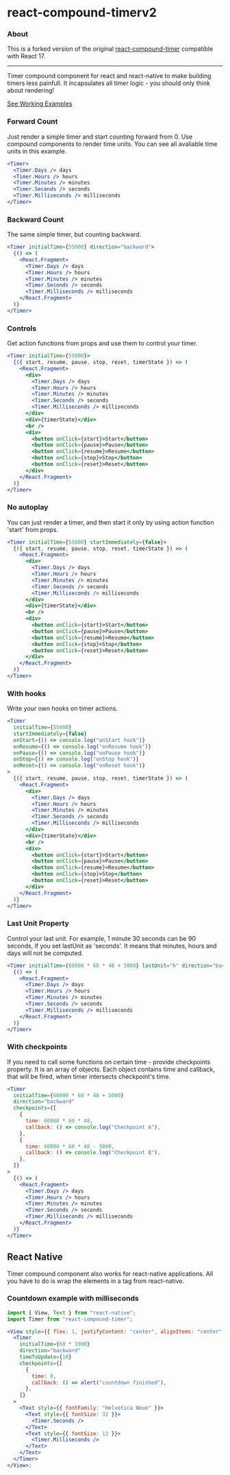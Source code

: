 # react-compound-timerv2

### About

This is a forked version of the original [react-compound-timer](https://volkov97.github.io/react-compound-timer/) compatible with React 17.

---

Timer compound component for react and react-native to make building timers less painfull.
It incapsulates all timer logic - you should only think about rendering!

[See Working Examples](https://volkov97.github.io/react-compound-timer/)

### Forward Count

Just render a simple timer and start counting forward from 0. Use compound components to render time units.
You can see all avaliable time units in this example.

```jsx
<Timer>
  <Timer.Days /> days
  <Timer.Hours /> hours
  <Timer.Minutes /> minutes
  <Timer.Seconds /> seconds
  <Timer.Milliseconds /> milliseconds
</Timer>
```

### Backward Count

The same simple timer, but counting backward.

```jsx
<Timer initialTime={55000} direction="backward">
  {() => (
    <React.Fragment>
      <Timer.Days /> days
      <Timer.Hours /> hours
      <Timer.Minutes /> minutes
      <Timer.Seconds /> seconds
      <Timer.Milliseconds /> milliseconds
    </React.Fragment>
  )}
</Timer>
```

### Controls

Get action functions from props and use them to control your timer.

```jsx
<Timer initialTime={55000}>
  {({ start, resume, pause, stop, reset, timerState }) => (
    <React.Fragment>
      <div>
        <Timer.Days /> days
        <Timer.Hours /> hours
        <Timer.Minutes /> minutes
        <Timer.Seconds /> seconds
        <Timer.Milliseconds /> milliseconds
      </div>
      <div>{timerState}</div>
      <br />
      <div>
        <button onClick={start}>Start</button>
        <button onClick={pause}>Pause</button>
        <button onClick={resume}>Resume</button>
        <button onClick={stop}>Stop</button>
        <button onClick={reset}>Reset</button>
      </div>
    </React.Fragment>
  )}
</Timer>
```

### No autoplay

You can just render a timer, and then start it only by using action function 'start' from props.

```jsx
<Timer initialTime={55000} startImmediately={false}>
  {({ start, resume, pause, stop, reset, timerState }) => (
    <React.Fragment>
      <div>
        <Timer.Days /> days
        <Timer.Hours /> hours
        <Timer.Minutes /> minutes
        <Timer.Seconds /> seconds
        <Timer.Milliseconds /> milliseconds
      </div>
      <div>{timerState}</div>
      <br />
      <div>
        <button onClick={start}>Start</button>
        <button onClick={pause}>Pause</button>
        <button onClick={resume}>Resume</button>
        <button onClick={stop}>Stop</button>
        <button onClick={reset}>Reset</button>
      </div>
    </React.Fragment>
  )}
</Timer>
```

### With hooks

Write your own hooks on timer actions.

```jsx
<Timer
  initialTime={55000}
  startImmediately={false}
  onStart={() => console.log("onStart hook")}
  onResume={() => console.log("onResume hook")}
  onPause={() => console.log("onPause hook")}
  onStop={() => console.log("onStop hook")}
  onReset={() => console.log("onReset hook")}
>
  {({ start, resume, pause, stop, reset, timerState }) => (
    <React.Fragment>
      <div>
        <Timer.Days /> days
        <Timer.Hours /> hours
        <Timer.Minutes /> minutes
        <Timer.Seconds /> seconds
        <Timer.Milliseconds /> milliseconds
      </div>
      <div>{timerState}</div>
      <br />
      <div>
        <button onClick={start}>Start</button>
        <button onClick={pause}>Pause</button>
        <button onClick={resume}>Resume</button>
        <button onClick={stop}>Stop</button>
        <button onClick={reset}>Reset</button>
      </div>
    </React.Fragment>
  )}
</Timer>
```

### Last Unit Property

Control your last unit. For example, 1 minute 30 seconds can be 90 seconds, if you set lastUnit as 'seconds'.
It means that minutes, hours and days will not be computed.

```jsx
<Timer initialTime={60000 * 60 * 48 + 5000} lastUnit="h" direction="backward">
  {() => (
    <React.Fragment>
      <Timer.Days /> days
      <Timer.Hours /> hours
      <Timer.Minutes /> minutes
      <Timer.Seconds /> seconds
      <Timer.Milliseconds /> milliseconds
    </React.Fragment>
  )}
</Timer>
```

### With checkpoints

If you need to call some functions on certain time - provide checkpoints property. It is an array of objects.
Each object contains time and callback, that will be fired, when timer intersects checkpoint's time.

```jsx
<Timer
  initialTime={60000 * 60 * 48 + 5000}
  direction="backward"
  checkpoints={[
    {
      time: 60000 * 60 * 48,
      callback: () => console.log("Checkpoint A"),
    },
    {
      time: 60000 * 60 * 48 - 5000,
      callback: () => console.log("Checkpoint B"),
    },
  ]}
>
  {() => (
    <React.Fragment>
      <Timer.Days /> days
      <Timer.Hours /> hours
      <Timer.Minutes /> minutes
      <Timer.Seconds /> seconds
      <Timer.Milliseconds /> milliseconds
    </React.Fragment>
  )}
</Timer>
```

## React Native

Timer compound component also works for react-native applications. All you have to do is wrap the elements in a <Text> tag from react-native.

### Countdown example with milliseconds

```jsx
import { View, Text } from "react-native";
import Timer from "react-compound-timer";

<View style={{ flex: 1, justifyContent: "center", alignItems: "center" }}>
  <Timer
    initialTime={60 * 1000}
    direction="backward"
    timeToUpdate={10}
    checkpoints={[
      {
        time: 0,
        callback: () => alert("countdown finished"),
      },
    ]}
  >
    <Text style={{ fontFamily: "Helvetica Neue" }}>
      <Text style={{ fontSize: 32 }}>
        <Timer.Seconds />
      </Text>
      <Text style={{ fontSize: 12 }}>
        <Timer.Milliseconds />
      </Text>
    </Text>
  </Timer>
</View>;
```
